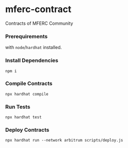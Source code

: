 # mferc-contract
Contracts of MFERC Community

### Prerequirements

with ```node```/```hardhat``` installed.

### Install Dependencies

`npm i`

### Compile Contracts

`npx hardhat compile`

### Run Tests

`npx hardhat test`

### Deploy Contracts
`npx hardhat run --network arbitrum scripts/deploy.js`